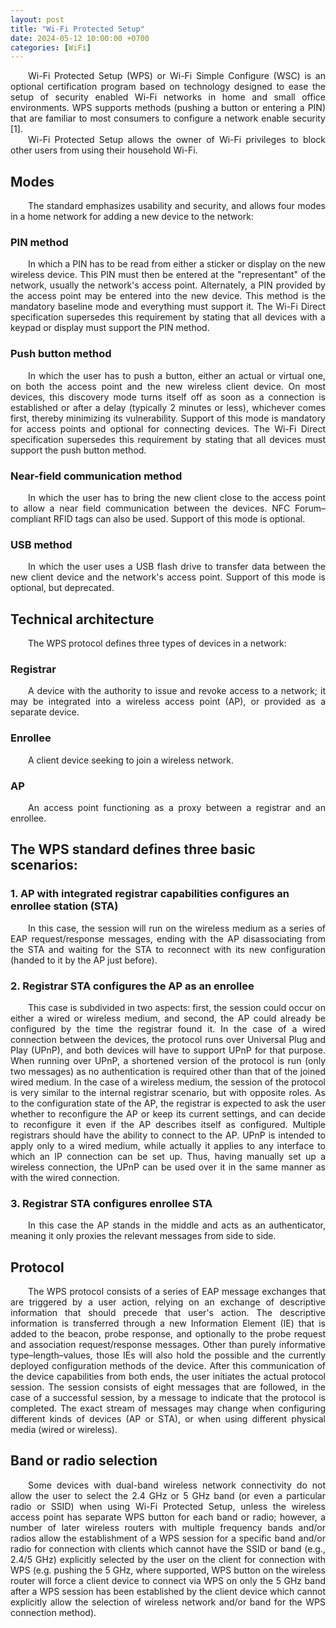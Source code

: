 ```yaml
---
layout: post
title: "Wi-Fi Protected Setup"
date: 2024-05-12 10:00:00 +0700
categories: [WiFi]
---
```


<div style="text-align: justify; text-indent: 2em;">
Wi-Fi Protected Setup (WPS) or Wi-Fi Simple Configure (WSC) is an optional certification program based on technology designed to ease the setup of security enabled Wi-Fi networks in home and small office environments. WPS supports methods (pushing a button or entering a PIN) that are familiar to most consumers to configure a network enable security [1].
</div>

<div style="text-align: justify; text-indent: 2em;">
Wi-Fi Protected Setup allows the owner of Wi-Fi privileges to block other users from using their household Wi-Fi.
</div>

## Modes 

<div style="text-align: justify; text-indent: 2em;">
The standard emphasizes usability and security, and allows four modes in a home network for adding a new device to the network:
</div>

### PIN method

<div style="text-align: justify; text-indent: 2em;">
In which a PIN has to be read from either a sticker or display on the new wireless device. This PIN must then be entered at the "representant" of the network, usually the network's access point. Alternately, a PIN provided by the access point may be entered into the new device. This method is the mandatory baseline mode and everything must support it. The Wi-Fi Direct specification supersedes this requirement by stating that all devices with a keypad or display must support the PIN method.
</div>

### Push button method

<div style="text-align: justify; text-indent: 2em;">
In which the user has to push a button, either an actual or virtual one, on both the access point and the new wireless client device. On most devices, this discovery mode turns itself off as soon as a connection is established or after a delay (typically 2 minutes or less), whichever comes first, thereby minimizing its vulnerability. Support of this mode is mandatory for access points and optional for connecting devices. The Wi-Fi Direct specification supersedes this requirement by stating that all devices must support the push button method.
</div>

### Near-field communication method

<div style="text-align: justify; text-indent: 2em;">
In which the user has to bring the new client close to the access point to allow a near field communication between the devices. NFC Forum–compliant RFID tags can also be used. Support of this mode is optional.
</div>

### USB method

<div style="text-align: justify; text-indent: 2em;">
In which the user uses a USB flash drive to transfer data between the new client device and the network's access point. Support of this mode is optional, but deprecated.
</div>

## Technical architecture

<div style="text-align: justify; text-indent: 2em;">
The WPS protocol defines three types of devices in a network:
</div>

### Registrar

<div style="text-align: justify; text-indent: 2em;">
A device with the authority to issue and revoke access to a network; it may be integrated into a wireless access point (AP), or provided as a separate device.
</div>

### Enrollee

<div style="text-align: justify; text-indent: 2em;">
A client device seeking to join a wireless network.
</div>

### AP

<div style="text-align: justify; text-indent: 2em;">
An access point functioning as a proxy between a registrar and an enrollee.
</div>

## The WPS standard defines three basic scenarios:

### 1. AP with integrated registrar capabilities configures an enrollee station (STA)

<div style="text-align: justify; text-indent: 2em;">
In this case, the session will run on the wireless medium as a series of EAP request/response messages, ending with the AP disassociating from the STA and waiting for the STA to reconnect with its new configuration (handed to it by the AP just before).
</div>

### 2. Registrar STA configures the AP as an enrollee

<div style="text-align: justify; text-indent: 2em;">
This case is subdivided in two aspects: first, the session could occur on either a wired or wireless medium, and second, the AP could already be configured by the time the registrar found it. In the case of a wired connection between the devices, the protocol runs over Universal Plug and Play (UPnP), and both devices will have to support UPnP for that purpose. When running over UPnP, a shortened version of the protocol is run (only two messages) as no authentication is required other than that of the joined wired medium. In the case of a wireless medium, the session of the protocol is very similar to the internal registrar scenario, but with opposite roles. As to the configuration state of the AP, the registrar is expected to ask the user whether to reconfigure the AP or keep its current settings, and can decide to reconfigure it even if the AP describes itself as configured. Multiple registrars should have the ability to connect to the AP. UPnP is intended to apply only to a wired medium, while actually it applies to any interface to which an IP connection can be set up. Thus, having manually set up a wireless connection, the UPnP can be used over it in the same manner as with the wired connection.
</div>

### 3. Registrar STA configures enrollee STA

<div style="text-align: justify; text-indent: 2em;">
In this case the AP stands in the middle and acts as an authenticator, meaning it only proxies the relevant messages from side to side.
</div>

## Protocol

<div style="text-align: justify; text-indent: 2em;">
The WPS protocol consists of a series of EAP message exchanges that are triggered by a user action, relying on an exchange of descriptive information that should precede that user's action. The descriptive information is transferred through a new Information Element (IE) that is added to the beacon, probe response, and optionally to the probe request and association request/response messages. Other than purely informative type–length–values, those IEs will also hold the possible and the currently deployed configuration methods of the device. After this communication of the device capabilities from both ends, the user initiates the actual protocol session. The session consists of eight messages that are followed, in the case of a successful session, by a message to indicate that the protocol is completed. The exact stream of messages may change when configuring different kinds of devices (AP or STA), or when using different physical media (wired or wireless).
</div>

## Band or radio selection

<div style="text-align: justify; text-indent: 2em;">
Some devices with dual-band wireless network connectivity do not allow the user to select the 2.4 GHz or 5 GHz band (or even a particular radio or SSID) when using Wi-Fi Protected Setup, unless the wireless access point has separate WPS button for each band or radio; however, a number of later wireless routers with multiple frequency bands and/or radios allow the establishment of a WPS session for a specific band and/or radio for connection with clients which cannot have the SSID or band (e.g., 2.4/5 GHz) explicitly selected by the user on the client for connection with WPS (e.g. pushing the 5 GHz, where supported, WPS button on the wireless router will force a client device to connect via WPS on only the 5 GHz band after a WPS session has been established by the client device which cannot explicitly allow the selection of wireless network and/or band for the WPS connection method).
</div>